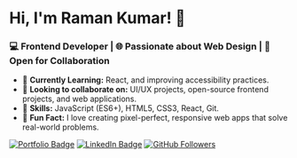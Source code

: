 # Hi, I'm Raman Kumar! 👋

### 💻 Frontend Developer | 🌐 Passionate about Web Design | 🚀 Open for Collaboration

- 🌱 **Currently Learning:** React, and improving accessibility practices.
- 👯 **Looking to collaborate on:** UI/UX projects, open-source frontend projects, and web applications.
- 🎯 **Skills:** JavaScript (ES6+), HTML5, CSS3, React,  Git.
- 🔭 **Fun Fact:** I love creating pixel-perfect, responsive web apps that solve real-world problems.

[![Portfolio Badge](https://img.shields.io/badge/-Portfolio-black?style=flat-square&logo=appveyor)](https://ramankumar444.github.io/Something/index.html)
[![LinkedIn Badge](https://img.shields.io/badge/-LinkedIn-blue?style=flat-square&logo=Linkedin&logoColor=white)](https://www.linkedin.com/in/raman-kumar-8a1a09217/)
[![GitHub Followers](https://img.shields.io/github/followers/yourusername?label=Follow&style=social)](https://github.com/Ramankumar444)
